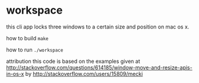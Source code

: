 # workspace

this cli app locks three windows to a certain size and position on mac os x.

how to build
`make`

how to run
`./workspace`


attribution
this code is based on the examples given at http://stackoverflow.com/questions/614185/window-move-and-resize-apis-in-os-x by http://stackoverflow.com/users/15809/mecki
